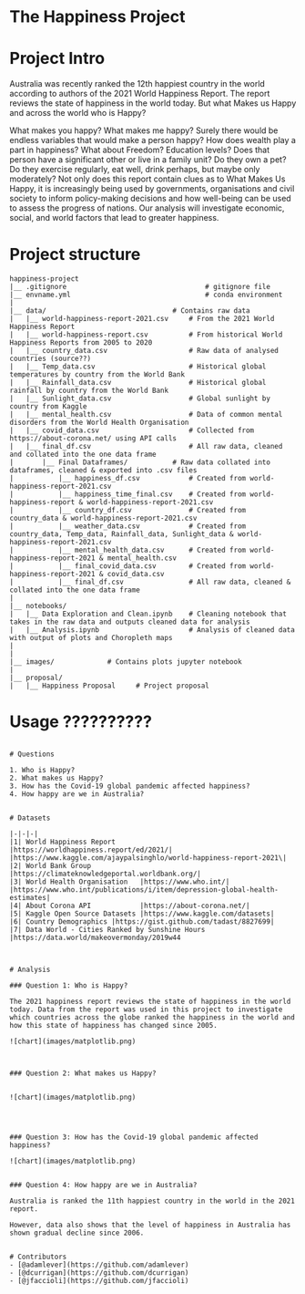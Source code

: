 # The Happiness Project

# Project Intro

Australia was recently ranked the 12th happiest country in the world according to authors of the 2021 World Happiness Report. The report reviews the state of happiness in the world today. But what Makes us Happy and across the world who is Happy? 

What makes you happy? What makes me happy? Surely there would be endless variables that would make a person happy? How does wealth play a part in happiness? What about Freedom? Education levels? Does that person have a significant other or live in a family unit? Do they own a pet? Do they exercise regularly, eat well, drink perhaps, but maybe only moderately? 
Not only does this report contain clues as to What Makes Us Happy, it is increasingly being used by governments, organisations and civil society to inform policy-making decisions and how well-being can be used to assess the progress of nations. Our analysis will investigate economic, social, and world factors that lead to greater happiness.


# Project structure
```
happiness-project 
|__ .gitignore                                  # gitignore file
|__ envname.yml                                 # conda environment
| 
|__ data/                               # Contains raw data
|   |__ world-happiness-report-2021.csv     # From the 2021 World Happiness Report
|   |__ world-happiness-report.csv          # From historical World Happiness Reports from 2005 to 2020
|   |__ country_data.csv                    # Raw data of analysed countries (source??)
|   |__ Temp_data.csv                       # Historical global temperatures by country from the World Bank
|   |__ Rainfall_data.csv                   # Historical global rainfall by country from the World Bank
|   |__ Sunlight_data.csv                   # Global sunlight by country from Kaggle
|   |__ mental_health.csv                   # Data of common mental disorders from the World Health Organisation
|   |__ covid_data.csv                      # Collected from https://about-corona.net/ using API calls
|   |__ final_df.csv                        # All raw data, cleaned and collated into the one data frame      
|       |__ Final Dataframes/           # Raw data collated into dataframes, cleaned & exported into .csv files
|           |__ happiness_df.csv            # Created from world-happiness-report-2021.csv
|           |__ happiness_time_final.csv    # Created from world-happiness-report & world-happiness-report-2021.csv
|           |__ country_df.csv              # Created from country_data & world-happiness-report-2021.csv
|           |__ weather_data.csv            # Created from country_data, Temp_data, Rainfall_data, Sunlight_data & world-happiness-report-2021.csv
|           |__ mental_health_data.csv      # Created from world-happiness-report-2021 & mental_health.csv
|           |__ final_covid_data.csv        # Created from world-happiness-report-2021 & covid_data.csv   
|           |__ final_df.csv                # All raw data, cleaned & collated into the one data frame 
|
|__ notebooks/
|   |__ Data Exploration and Clean.ipynb    # Cleaning notebook that takes in the raw data and outputs cleaned data for analysis   
|   |__ Analysis.ipynb                      # Analysis of cleaned data with output of plots and Choropleth maps
|   
|
|__ images/             # Contains plots jupyter notebook
|
|__ proposal/
|   |__ Happiness Proposal     # Project proposal 

```

# Usage ??????????

<!-- Create an environment from YAML file and activate environment 
```
# create environment 
conda env create --file envname.yml

# activate environment
conda activate envname
```

Export an environment to a YAML file that can be read on Windows, macOS, and Linux
```
conda env export --name envname > envname.yml -->
```

# Questions 

1. Who is Happy? 
2. What makes us Happy? 
3. How has the Covid-19 global pandemic affected happiness?
4. How happy are we in Australia?


# Datasets 

|-|-|-|
|1| World Happiness Report      |https://worldhappiness.report/ed/2021/| |https://www.kaggle.com/ajaypalsinghlo/world-happiness-report-2021\|
|2| World Bank Group            |https://climateknowledgeportal.worldbank.org/|
|3| World Health Organisation   |https://www.who.int/| |https://www.who.int/publications/i/item/depression-global-health-estimates|
|4| About Corona API            |https://about-corona.net/|
|5| Kaggle Open Source Datasets |https://www.kaggle.com/datasets| 
|6| Country Demographics |https://gist.github.com/tadast/8827699| 
|7| Data World - Cities Ranked by Sunshine Hours |https://data.world/makeovermonday/2019w44 



# Analysis

### Question 1: Who is Happy? 

The 2021 happiness report reviews the state of happiness in the world today. Data from the report was used in this project to investigate which countries across the globe ranked the happiness in the world and how this state of happiness has changed since 2005.

![chart](images/matplotlib.png)



### Question 2: What makes us Happy? 


![chart](images/matplotlib.png)




### Question 3: How has the Covid-19 global pandemic affected happiness?

![chart](images/matplotlib.png)


### Question 4: How happy are we in Australia?

Australia is ranked the 11th happiest country in the world in the 2021 report.  

However, data also shows that the level of happiness in Australia has shown gradual decline since 2006.


# Contributors
- [@adamlever](https://github.com/adamlever)
- [@dcurrigan](https://github.com/dcurrigan)
- [@jfaccioli](https://github.com/jfaccioli)